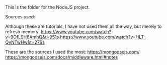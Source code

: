 This is the folder for the NodeJS project.

Sources used:

Although these are tutorials, I have not used them all the way, but merely to refresh memory.
https://www.youtube.com/watch?v=9OfL9H6AmhQ&t=951s 
https://www.youtube.com/watch?v=HLT-QyNTwHw&t=279s

These are the sources I used the most:
https://mongoosejs.com/
https://mongoosejs.com/docs/middleware.html#notes


